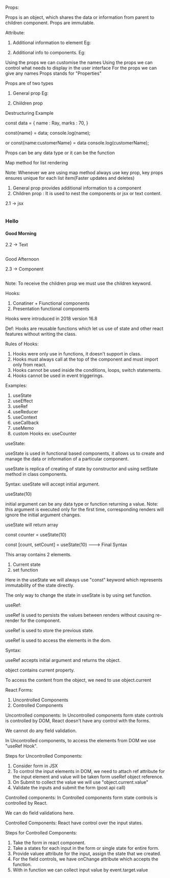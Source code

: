 Props:

Props is an object, which shares the data or information from parent to children component.
Props are immutable.

Attribute:

1. Additional information to element
   Eg: <img src = "" alt = "" width = "" height = "">

2. Additional info to components.
   Eg: <CustomImage source = "" alternateText = "">

Using the props we can customise the names
Using the props we can control what needs to display in the user interface
For the props we can give any names
Props stands for "Properties"

Props are of two types

1. General prop
   Eg: <CustomImage source = "" alternateText = "">

2. Chiildren prop

Destructuring Example

const data = {
name : Ray,
marks : 70,
}

const{name} = data;
console.log(name);

or
const{name:customerName} = data
console.log(customerName);

<CustomButton text="login" bgColor="green">
<CustomButton text="sign-up" bgColor="red">

Props can be any data type or it can be the function

Map method for list rendering

Note: Whenever we are using map method always use key prop, key props ensures unique for each list item(Faster updates and deletes)

1. General prop provides additional information to a component <image source={} alternateText={} >
2. Children prop : It is used to nest the components or jsx or text content.

2.1 -> jsx

<Image>

<h3>Hello</h3>
<h4>Good Morning</h4>

</Image>

2.2 -> Text

<Image>

Good Afternoon

</Image>

2.3 -> Component

<Image>

<heading/>

</Image>

Note: To receive the children prop we must use the children keyword.

Hooks:

1. Conatiner + Fiunctional components
2. Presentation functional components

Hooks were introduced in 2018 version 16.8

Def: Hooks are reusable functions which let us use of state and other react features without writing the class.

Rules of Hooks:

1. Hooks were only use in functions, it doesn't support in class.
2. Hooks must always call at the top of the component and must import only from react.
3. Hooks cannot be used inside the conditions, loops, switch statements.
4. Hooks cannot be used in event triggerings.

Examples:

1. useState
2. useEffect
3. useRef
4. useReducer
5. useContext
6. useCallback
7. useMemo
8. custom Hooks ex: useCounter

useState:

useState is used in functional based components, it allows us to create and manage the data or information of a particular component.

useState is replica of creating of state by constructor and using setState method in class components.

Syntax:
useState will accept initial argument.

useState(10)

initial argument can be any data type or function returning a value.
Note: this argument is executed only for the first time, corresponding renders will ignore the initial argument changes.

useState will return array

const counter = useState(10)

const [count, setCount] = useState(10) ---> Final Syntax

This array contains 2 elements.

1. Current state
2. set function

Here in the useState we will always use "const" keyword which represents immutability of the state directly.

The only way to change the state in useState is by using set function.

useRef:

useRef is used to persists the values between renders without causing re-render for the component.

useRef is used to store the previous state.

useRef is used to access the elements in the dom.

Syntax:

useRef accepts initial argument and returns the object.

object contains current property.

To access the content from the object, we need to use object.current

React Forms:

1. Uncontrolled Components
2. Controlled Components

Uncontrolled components: In Uncontrolled components form state controls is controlled by DOM, React doesn't have any control with the forms.

We cannot do any field validation.

In Uncontrolled components, to access the elements from DOM we use "useRef Hook".

Steps for Uncontrolled Components:

1. Consider form in JSX
2. To control the input elements in DOM, we need to attach ref attribute for the input element and value will be taken form useRef object reference.
3. On Submit to collect the value we will use "object.current.value"
4. Validate the inputs and submit the form (post api call)

Controlled components: In Controlled components form state controls is controlled by React.

We can do field validations here.


Controlled Components: React have control over the input states.

Steps for Controlled Components:

1. Take the form in react component.
2. Take a states for each input in the form or single state for entire form.
3. Provide valuee attribute for the input, assign the state that we created.
4. For the field controls, we have onChange attribute which accepts the function.
5. With in function we can collect input value by event.target.value

